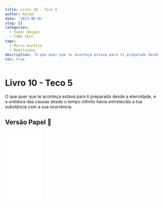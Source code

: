 ```yaml
---
title: Livro 10 - Teco 5
author: Keik@
date: '2023-06-01'
slug: []
categories:
  - Super Amigos
  - CORE SELF
tags:
  - Marco Aurélio
  - Meditações
description: 'O que quer que te aconteça estava para ti preparado desde a eternidade'
toc: true
---
```


# Livro 10 - Teco 5 

O que quer que te aconteça estava para ti preparado desde a eternidade, e a urdidura das causas desde o tempo infinito havia entretecido a tua substância com a sua ocorrência.


## Versão Papel :book:
<iframe style="width:120px;height:240px;" marginwidth="0" marginheight="0" scrolling="no" frameborder="0" src="//ws-na.amazon-adsystem.com/widgets/q?ServiceVersion=20070822&OneJS=1&Operation=GetAdHtml&MarketPlace=BR&source=ss&ref=as_ss_li_til&ad_type=product_link&tracking_id=mundodekeika-20&language=pt_BR&marketplace=amazon&region=BR&placement=B092FVY4BB&asins=B092FVY4BB&linkId=37c5ec14221f61f811029aa88b520891&show_border=true&link_opens_in_new_window=true"></iframe>